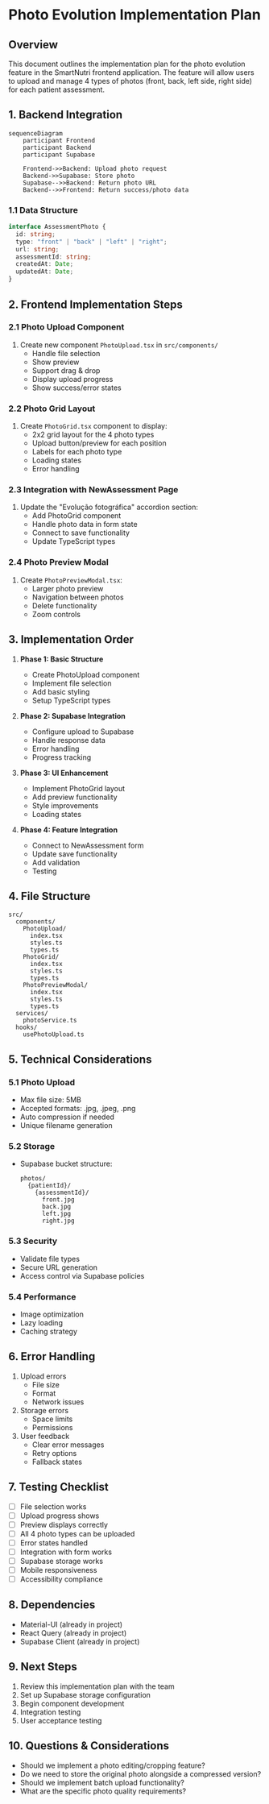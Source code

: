 # Photo Evolution Implementation Plan

## Overview

This document outlines the implementation plan for the photo evolution feature in the SmartNutri frontend application. The feature will allow users to upload and manage 4 types of photos (front, back, left side, right side) for each patient assessment.

## 1. Backend Integration

```mermaid
sequenceDiagram
    participant Frontend
    participant Backend
    participant Supabase

    Frontend->>Backend: Upload photo request
    Backend->>Supabase: Store photo
    Supabase-->>Backend: Return photo URL
    Backend-->>Frontend: Return success/photo data
```

### 1.1 Data Structure

```typescript
interface AssessmentPhoto {
  id: string;
  type: "front" | "back" | "left" | "right";
  url: string;
  assessmentId: string;
  createdAt: Date;
  updatedAt: Date;
}
```

## 2. Frontend Implementation Steps

### 2.1 Photo Upload Component

1. Create new component `PhotoUpload.tsx` in `src/components/`
   - Handle file selection
   - Show preview
   - Support drag & drop
   - Display upload progress
   - Show success/error states

### 2.2 Photo Grid Layout

1. Create `PhotoGrid.tsx` component to display:
   - 2x2 grid layout for the 4 photo types
   - Upload button/preview for each position
   - Labels for each photo type
   - Loading states
   - Error handling

### 2.3 Integration with NewAssessment Page

1. Update the "Evolução fotográfica" accordion section:
   - Add PhotoGrid component
   - Handle photo data in form state
   - Connect to save functionality
   - Update TypeScript types

### 2.4 Photo Preview Modal

1. Create `PhotoPreviewModal.tsx`:
   - Larger photo preview
   - Navigation between photos
   - Delete functionality
   - Zoom controls

## 3. Implementation Order

1. **Phase 1: Basic Structure**

   - Create PhotoUpload component
   - Implement file selection
   - Add basic styling
   - Setup TypeScript types

2. **Phase 2: Supabase Integration**

   - Configure upload to Supabase
   - Handle response data
   - Error handling
   - Progress tracking

3. **Phase 3: UI Enhancement**

   - Implement PhotoGrid layout
   - Add preview functionality
   - Style improvements
   - Loading states

4. **Phase 4: Feature Integration**
   - Connect to NewAssessment form
   - Update save functionality
   - Add validation
   - Testing

## 4. File Structure

```
src/
  components/
    PhotoUpload/
      index.tsx
      styles.ts
      types.ts
    PhotoGrid/
      index.tsx
      styles.ts
      types.ts
    PhotoPreviewModal/
      index.tsx
      styles.ts
      types.ts
  services/
    photoService.ts
  hooks/
    usePhotoUpload.ts
```

## 5. Technical Considerations

### 5.1 Photo Upload

- Max file size: 5MB
- Accepted formats: .jpg, .jpeg, .png
- Auto compression if needed
- Unique filename generation

### 5.2 Storage

- Supabase bucket structure:
  ```
  photos/
    {patientId}/
      {assessmentId}/
        front.jpg
        back.jpg
        left.jpg
        right.jpg
  ```

### 5.3 Security

- Validate file types
- Secure URL generation
- Access control via Supabase policies

### 5.4 Performance

- Image optimization
- Lazy loading
- Caching strategy

## 6. Error Handling

1. Upload errors
   - File size
   - Format
   - Network issues
2. Storage errors
   - Space limits
   - Permissions
3. User feedback
   - Clear error messages
   - Retry options
   - Fallback states

## 7. Testing Checklist

- [ ] File selection works
- [ ] Upload progress shows
- [ ] Preview displays correctly
- [ ] All 4 photo types can be uploaded
- [ ] Error states handled
- [ ] Integration with form works
- [ ] Supabase storage works
- [ ] Mobile responsiveness
- [ ] Accessibility compliance

## 8. Dependencies

- Material-UI (already in project)
- React Query (already in project)
- Supabase Client (already in project)

## 9. Next Steps

1. Review this implementation plan with the team
2. Set up Supabase storage configuration
3. Begin component development
4. Integration testing
5. User acceptance testing

## 10. Questions & Considerations

- Should we implement a photo editing/cropping feature?
- Do we need to store the original photo alongside a compressed version?
- Should we implement batch upload functionality?
- What are the specific photo quality requirements?

